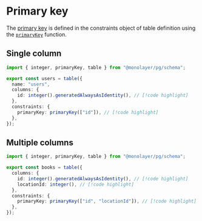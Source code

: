 # Primary key

The [primary key](./../glossary.md#primary-key) is defined in the constraints object of table definition using the [`primaryKey`](./../../../reference/api/pg/functions/primaryKey.md) function.

## Single column

```ts
import { integer, primaryKey, table } from "@monolayer/pg/schema";

export const users = table({
  name: "users",
  columns: {
    id: integer().generatedAlwaysAsIdentity(), // [!code highlight]
  },
  constraints: {
    primaryKey: primaryKey(["id"]), // [!code highlight]
  },
});
```

## Multiple columns

```ts
import { integer, primaryKey, table } from "@monolayer/pg/schema";

export const books = table({
  columns: {
    id: integer().generatedAlwaysAsIdentity(), // [!code highlight]
    locationId: integer(), // [!code highlight]
  },
  constraints: {
    primaryKey: primaryKey(["id", "locationId"]), // [!code highlight]
  },
});
```
